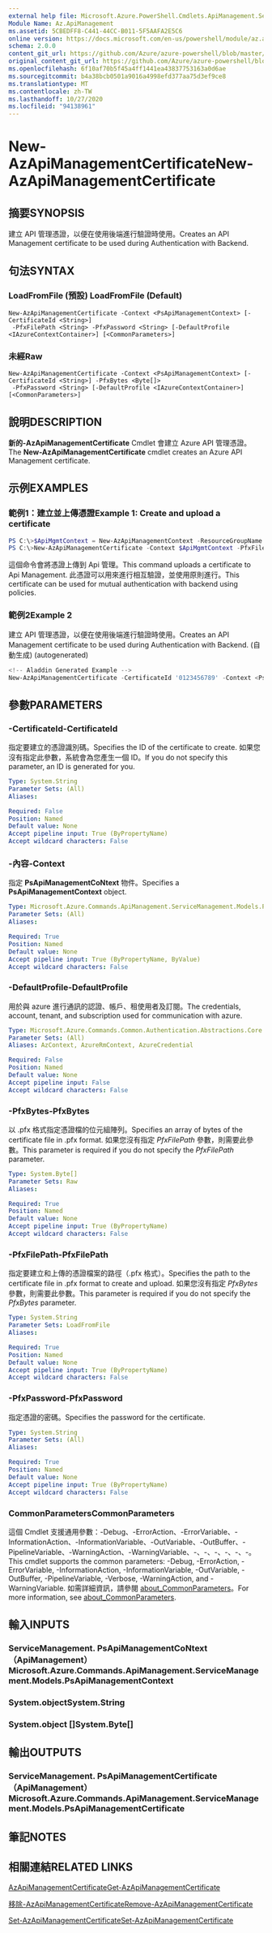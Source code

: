 ```yaml
---
external help file: Microsoft.Azure.PowerShell.Cmdlets.ApiManagement.ServiceManagement.dll-Help.xml
Module Name: Az.ApiManagement
ms.assetid: 5CBEDFF8-C441-44CC-B011-5F5AAFA2E5C6
online version: https://docs.microsoft.com/en-us/powershell/module/az.apimanagement/new-azapimanagementcertificate
schema: 2.0.0
content_git_url: https://github.com/Azure/azure-powershell/blob/master/src/ApiManagement/ApiManagement/help/New-AzApiManagementCertificate.md
original_content_git_url: https://github.com/Azure/azure-powershell/blob/master/src/ApiManagement/ApiManagement/help/New-AzApiManagementCertificate.md
ms.openlocfilehash: 6f10af70b5f45a4ff1441ea43837753163a0d6ae
ms.sourcegitcommit: b4a38bcb0501a9016a4998efd377aa75d3ef9ce8
ms.translationtype: MT
ms.contentlocale: zh-TW
ms.lasthandoff: 10/27/2020
ms.locfileid: "94138961"
---
```

# <span data-ttu-id="cd74a-101">New-AzApiManagementCertificate</span><span class="sxs-lookup"><span data-stu-id="cd74a-101">New-AzApiManagementCertificate</span></span>

## <span data-ttu-id="cd74a-102">摘要</span><span class="sxs-lookup"><span data-stu-id="cd74a-102">SYNOPSIS</span></span>
<span data-ttu-id="cd74a-103">建立 API 管理憑證，以便在使用後端進行驗證時使用。</span><span class="sxs-lookup"><span data-stu-id="cd74a-103">Creates an API Management certificate to be used during Authentication with Backend.</span></span>

## <span data-ttu-id="cd74a-104">句法</span><span class="sxs-lookup"><span data-stu-id="cd74a-104">SYNTAX</span></span>

### <span data-ttu-id="cd74a-105">LoadFromFile (預設) </span><span class="sxs-lookup"><span data-stu-id="cd74a-105">LoadFromFile (Default)</span></span>
```
New-AzApiManagementCertificate -Context <PsApiManagementContext> [-CertificateId <String>]
 -PfxFilePath <String> -PfxPassword <String> [-DefaultProfile <IAzureContextContainer>] [<CommonParameters>]
```

### <span data-ttu-id="cd74a-106">未經</span><span class="sxs-lookup"><span data-stu-id="cd74a-106">Raw</span></span>
```
New-AzApiManagementCertificate -Context <PsApiManagementContext> [-CertificateId <String>] -PfxBytes <Byte[]>
 -PfxPassword <String> [-DefaultProfile <IAzureContextContainer>] [<CommonParameters>]
```

## <span data-ttu-id="cd74a-107">說明</span><span class="sxs-lookup"><span data-stu-id="cd74a-107">DESCRIPTION</span></span>
<span data-ttu-id="cd74a-108">**新的-AzApiManagementCertificate** Cmdlet 會建立 Azure API 管理憑證。</span><span class="sxs-lookup"><span data-stu-id="cd74a-108">The **New-AzApiManagementCertificate** cmdlet creates an Azure API Management certificate.</span></span>

## <span data-ttu-id="cd74a-109">示例</span><span class="sxs-lookup"><span data-stu-id="cd74a-109">EXAMPLES</span></span>

### <span data-ttu-id="cd74a-110">範例1：建立並上傳憑證</span><span class="sxs-lookup"><span data-stu-id="cd74a-110">Example 1: Create and upload a certificate</span></span>
```powershell
PS C:\>$ApiMgmtContext = New-AzApiManagementContext -ResourceGroupName "Api-Default-WestUS" -ServiceName "contoso"
PS C:\>New-AzApiManagementCertificate -Context $ApiMgmtContext -PfxFilePath "C:\contoso\certificates\apimanagement.pfx" -PfxPassword "1111"
```

<span data-ttu-id="cd74a-111">這個命令會將憑證上傳到 Api 管理。</span><span class="sxs-lookup"><span data-stu-id="cd74a-111">This command uploads a certificate to Api Management.</span></span> <span data-ttu-id="cd74a-112">此憑證可以用來進行相互驗證，並使用原則進行。</span><span class="sxs-lookup"><span data-stu-id="cd74a-112">This certificate can be used for mutual authentication with backend using policies.</span></span>

### <span data-ttu-id="cd74a-113">範例2</span><span class="sxs-lookup"><span data-stu-id="cd74a-113">Example 2</span></span>

<span data-ttu-id="cd74a-114">建立 API 管理憑證，以便在使用後端進行驗證時使用。</span><span class="sxs-lookup"><span data-stu-id="cd74a-114">Creates an API Management certificate to be used during Authentication with Backend.</span></span> <span data-ttu-id="cd74a-115"> (自動生成) </span><span class="sxs-lookup"><span data-stu-id="cd74a-115">(autogenerated)</span></span>

```powershell
<!-- Aladdin Generated Example --> 
New-AzApiManagementCertificate -CertificateId '0123456789' -Context <PsApiManagementContext> -PfxFilePath 'C:\contoso\certificates\apimanagement.pfx' -PfxPassword '1111'
```

## <span data-ttu-id="cd74a-116">參數</span><span class="sxs-lookup"><span data-stu-id="cd74a-116">PARAMETERS</span></span>

### <span data-ttu-id="cd74a-117">-CertificateId</span><span class="sxs-lookup"><span data-stu-id="cd74a-117">-CertificateId</span></span>
<span data-ttu-id="cd74a-118">指定要建立的憑證識別碼。</span><span class="sxs-lookup"><span data-stu-id="cd74a-118">Specifies the ID of the certificate to create.</span></span>
<span data-ttu-id="cd74a-119">如果您沒有指定此參數，系統會為您產生一個 ID。</span><span class="sxs-lookup"><span data-stu-id="cd74a-119">If you do not specify this parameter, an ID is generated for you.</span></span>

```yaml
Type: System.String
Parameter Sets: (All)
Aliases:

Required: False
Position: Named
Default value: None
Accept pipeline input: True (ByPropertyName)
Accept wildcard characters: False
```

### <span data-ttu-id="cd74a-120">-內容</span><span class="sxs-lookup"><span data-stu-id="cd74a-120">-Context</span></span>
<span data-ttu-id="cd74a-121">指定 **PsApiManagementCoNtext** 物件。</span><span class="sxs-lookup"><span data-stu-id="cd74a-121">Specifies a **PsApiManagementContext** object.</span></span>

```yaml
Type: Microsoft.Azure.Commands.ApiManagement.ServiceManagement.Models.PsApiManagementContext
Parameter Sets: (All)
Aliases:

Required: True
Position: Named
Default value: None
Accept pipeline input: True (ByPropertyName, ByValue)
Accept wildcard characters: False
```

### <span data-ttu-id="cd74a-122">-DefaultProfile</span><span class="sxs-lookup"><span data-stu-id="cd74a-122">-DefaultProfile</span></span>
<span data-ttu-id="cd74a-123">用於與 azure 進行通訊的認證、帳戶、租使用者及訂閱。</span><span class="sxs-lookup"><span data-stu-id="cd74a-123">The credentials, account, tenant, and subscription used for communication with azure.</span></span>

```yaml
Type: Microsoft.Azure.Commands.Common.Authentication.Abstractions.Core.IAzureContextContainer
Parameter Sets: (All)
Aliases: AzContext, AzureRmContext, AzureCredential

Required: False
Position: Named
Default value: None
Accept pipeline input: False
Accept wildcard characters: False
```

### <span data-ttu-id="cd74a-124">-PfxBytes</span><span class="sxs-lookup"><span data-stu-id="cd74a-124">-PfxBytes</span></span>
<span data-ttu-id="cd74a-125">以 .pfx 格式指定憑證檔的位元組陣列。</span><span class="sxs-lookup"><span data-stu-id="cd74a-125">Specifies an array of bytes of the certificate file in .pfx format.</span></span>
<span data-ttu-id="cd74a-126">如果您沒有指定 *PfxFilePath* 參數，則需要此參數。</span><span class="sxs-lookup"><span data-stu-id="cd74a-126">This parameter is required if you do not specify the *PfxFilePath* parameter.</span></span>

```yaml
Type: System.Byte[]
Parameter Sets: Raw
Aliases:

Required: True
Position: Named
Default value: None
Accept pipeline input: True (ByPropertyName)
Accept wildcard characters: False
```

### <span data-ttu-id="cd74a-127">-PfxFilePath</span><span class="sxs-lookup"><span data-stu-id="cd74a-127">-PfxFilePath</span></span>
<span data-ttu-id="cd74a-128">指定要建立和上傳的憑證檔案的路徑（.pfx 格式）。</span><span class="sxs-lookup"><span data-stu-id="cd74a-128">Specifies the path to the certificate file in .pfx format to create and upload.</span></span>
<span data-ttu-id="cd74a-129">如果您沒有指定 *PfxBytes* 參數，則需要此參數。</span><span class="sxs-lookup"><span data-stu-id="cd74a-129">This parameter is required if you do not specify the *PfxBytes* parameter.</span></span>

```yaml
Type: System.String
Parameter Sets: LoadFromFile
Aliases:

Required: True
Position: Named
Default value: None
Accept pipeline input: True (ByPropertyName)
Accept wildcard characters: False
```

### <span data-ttu-id="cd74a-130">-PfxPassword</span><span class="sxs-lookup"><span data-stu-id="cd74a-130">-PfxPassword</span></span>
<span data-ttu-id="cd74a-131">指定憑證的密碼。</span><span class="sxs-lookup"><span data-stu-id="cd74a-131">Specifies the password for the certificate.</span></span>

```yaml
Type: System.String
Parameter Sets: (All)
Aliases:

Required: True
Position: Named
Default value: None
Accept pipeline input: True (ByPropertyName)
Accept wildcard characters: False
```

### <span data-ttu-id="cd74a-132">CommonParameters</span><span class="sxs-lookup"><span data-stu-id="cd74a-132">CommonParameters</span></span>
<span data-ttu-id="cd74a-133">這個 Cmdlet 支援通用參數：-Debug、-ErrorAction、-ErrorVariable、-InformationAction、-InformationVariable、-OutVariable、-OutBuffer、-PipelineVariable、-WarningAction、-WarningVariable、-、-、-、-、-、-。</span><span class="sxs-lookup"><span data-stu-id="cd74a-133">This cmdlet supports the common parameters: -Debug, -ErrorAction, -ErrorVariable, -InformationAction, -InformationVariable, -OutVariable, -OutBuffer, -PipelineVariable, -Verbose, -WarningAction, and -WarningVariable.</span></span> <span data-ttu-id="cd74a-134">如需詳細資訊，請參閱 [about_CommonParameters](http://go.microsoft.com/fwlink/?LinkID=113216)。</span><span class="sxs-lookup"><span data-stu-id="cd74a-134">For more information, see [about_CommonParameters](http://go.microsoft.com/fwlink/?LinkID=113216).</span></span>

## <span data-ttu-id="cd74a-135">輸入</span><span class="sxs-lookup"><span data-stu-id="cd74a-135">INPUTS</span></span>

### <span data-ttu-id="cd74a-136">ServiceManagement. PsApiManagementCoNtext （ApiManagement）</span><span class="sxs-lookup"><span data-stu-id="cd74a-136">Microsoft.Azure.Commands.ApiManagement.ServiceManagement.Models.PsApiManagementContext</span></span>

### <span data-ttu-id="cd74a-137">System.object</span><span class="sxs-lookup"><span data-stu-id="cd74a-137">System.String</span></span>

### <span data-ttu-id="cd74a-138">System.object []</span><span class="sxs-lookup"><span data-stu-id="cd74a-138">System.Byte[]</span></span>

## <span data-ttu-id="cd74a-139">輸出</span><span class="sxs-lookup"><span data-stu-id="cd74a-139">OUTPUTS</span></span>

### <span data-ttu-id="cd74a-140">ServiceManagement. PsApiManagementCertificate （ApiManagement）</span><span class="sxs-lookup"><span data-stu-id="cd74a-140">Microsoft.Azure.Commands.ApiManagement.ServiceManagement.Models.PsApiManagementCertificate</span></span>

## <span data-ttu-id="cd74a-141">筆記</span><span class="sxs-lookup"><span data-stu-id="cd74a-141">NOTES</span></span>

## <span data-ttu-id="cd74a-142">相關連結</span><span class="sxs-lookup"><span data-stu-id="cd74a-142">RELATED LINKS</span></span>

[<span data-ttu-id="cd74a-143">AzApiManagementCertificate</span><span class="sxs-lookup"><span data-stu-id="cd74a-143">Get-AzApiManagementCertificate</span></span>](./Get-AzApiManagementCertificate.md)

[<span data-ttu-id="cd74a-144">移除-AzApiManagementCertificate</span><span class="sxs-lookup"><span data-stu-id="cd74a-144">Remove-AzApiManagementCertificate</span></span>](./Remove-AzApiManagementCertificate.md)

[<span data-ttu-id="cd74a-145">Set-AzApiManagementCertificate</span><span class="sxs-lookup"><span data-stu-id="cd74a-145">Set-AzApiManagementCertificate</span></span>](./Set-AzApiManagementCertificate.md)


